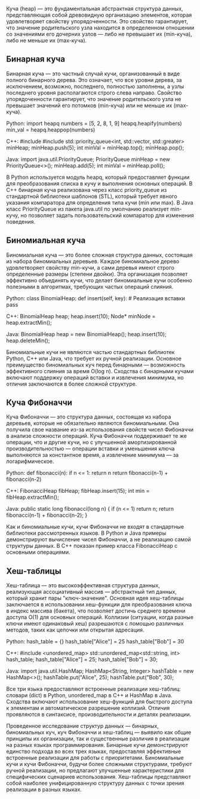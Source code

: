 Куча (heap) — это фундаментальная абстрактная структура данных, представляющая собой древовидную организацию элементов, которая удовлетворяет свойству упорядоченности. Это свойство гарантирует, что значение родительского узла находится в определенном отношении со значениями его дочерних узлов — либо не превышает их (min-куча), либо не меньше их (max-куча).

## Бинарная куча
Бинарная куча — это частный случай кучи, организованный в виде полного бинарного дерева. Это означает, что все уровни дерева, за исключением, возможно, последнего, полностью заполнены, а узлы последнего уровня располагаются строго слева направо. Свойство упорядоченности гарантирует, что значение родительского узла не превышает значений его потомков (min-куча) или не меньше их (max-куча).

Python:
import heapq
numbers = [5, 2, 8, 1, 9]
heapq.heapify(numbers)
min_val = heapq.heappop(numbers)

C++:
#include <queue>
#include <vector>
std::priority_queue<int, std::vector<int>, std::greater<int>> minHeap;
minHeap.push(5);
int minVal = minHeap.top();
minHeap.pop();

Java:
import java.util.PriorityQueue;
PriorityQueue<Integer> minHeap = new PriorityQueue<>();
minHeap.add(5);
int minVal = minHeap.poll();

В Python используется модуль heapq, который предоставляет функции для преобразования списка в кучу и выполнения основных операций. В C++ бинарная куча реализована через класс priority_queue из стандартной библиотеки шаблонов (STL), который требует явного указания компаратора для определения типа кучи (min или max). В Java класс PriorityQueue из пакета java.util по умолчанию реализует min-кучу, но позволяет задать пользовательский компаратор для изменения поведения.

## Биномиальная куча
Биномиальная куча — это более сложная структура данных, состоящая из набора биномиальных деревьев. Каждое биномиальное дерево удовлетворяет свойству min-кучи, а сами деревья имеют строго определенные размеры (степени двойки). Эта организация позволяет эффективно объединять кучи, что делает биномиальные кучи особенно полезными в алгоритмах, требующих частых операций слияния.

Python:
class BinomialHeap:
    def insert(self, key):
        # Реализация вставки
        pass

C++:
BinomialHeap heap;
heap.insert(10);
Node* minNode = heap.extractMin();

Java:
BinomialHeap heap = new BinomialHeap();
heap.insert(10);
heap.deleteMin();

Биномиальные кучи не являются частью стандартных библиотек Python, C++ или Java, что требует их ручной реализации. Основное преимущество биномиальных куч перед бинарными — возможность эффективного слияния за время O(log n). Сходства с бинарными кучами включают поддержку операций вставки и извлечения минимума, но отличия заключаются в более сложной структуре.

## Куча Фибоначчи
Куча Фибоначчи — это структура данных, состоящая из набора деревьев, которые не обязательно являются биномиальными. Она получила свое название из-за использования свойств чисел Фибоначчи в анализе сложности операций. Куча Фибоначчи поддерживает те же операции, что и другие кучи, но с улучшенной амортизированной производительностью — операции вставки и уменьшения ключа выполняются за константное время, а извлечение минимума — за логарифмическое.

Python:
def fibonacci(n):
    if n <= 1:
        return n
    return fibonacci(n-1) + fibonacci(n-2)

C++:
FibonacciHeap<int> fibHeap;
fibHeap.insert(15);
int min = fibHeap.extractMin();

Java:
public static long fibonacci(long n) {
    if (n <= 1) return n;
    return fibonacci(n-1) + fibonacci(n-2);
}

Как и биномиальные кучи, кучи Фибоначчи не входят в стандартные библиотеки рассмотренных языков. В Python и Java примеры демонстрируют вычисление чисел Фибоначчи, а не реализацию самой структуры данных. В C++ показан пример класса FibonacciHeap с основными операциями.

## Хеш-таблицы
Хеш-таблица — это высокоэффективная структура данных, реализующая ассоциативный массив — абстрактный тип данных, который хранит пары "ключ-значение". Основная идея хеш-таблицы заключается в использовании хеш-функции для преобразования ключа в индекс массива (бакета), что позволяет достичь среднего времени доступа O(1) для основных операций. Коллизии (ситуации, когда разные ключи имеют одинаковый хеш) разрешаются с помощью различных методов, таких как цепочки или открытая адресация.

Python:
hash_table = {}
hash_table["Alice"] = 25
hash_table["Bob"] = 30

C++:
#include <unordered_map>
std::unordered_map<std::string, int> hash_table;
hash_table["Alice"] = 25;
hash_table["Bob"] = 30;

Java:
import java.util.HashMap;
HashMap<String, Integer> hashTable = new HashMap<>();
hashTable.put("Alice", 25);
hashTable.put("Bob", 30);

Все три языка предоставляют встроенные реализации хеш-таблиц: словари (dict) в Python, unordered_map в C++ и HashMap в Java. Сходства включают использование хеш-функций для быстрого доступа к элементам и автоматическое разрешение коллизий. Отличия проявляются в синтаксисе, производительности и деталях реализации.

Проведенное исследование структур данных — бинарных, биномиальных куч, куч Фибоначчи и хеш-таблиц — выявило как общие принципы их организации, так и существенные различия в реализации на разных языках программирования. Бинарные кучи демонстрируют единство подхода во всех трех языках, предоставляя эффективные встроенные реализации для работы с приоритетами. Биномиальные кучи и кучи Фибоначчи, будучи более сложными структурами, требуют ручной реализации, но предлагают улучшенные характеристики для специфических сценариев использования. Хеш-таблицы представляют собой наиболее унифицированную структуру данных с точки зрения реализации в разных языках.
















